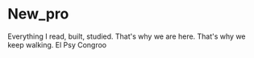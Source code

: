 # New_pro
Everything I read, built, studied.
That's why we are here.
That's why we keep walking.
El Psy Congroo